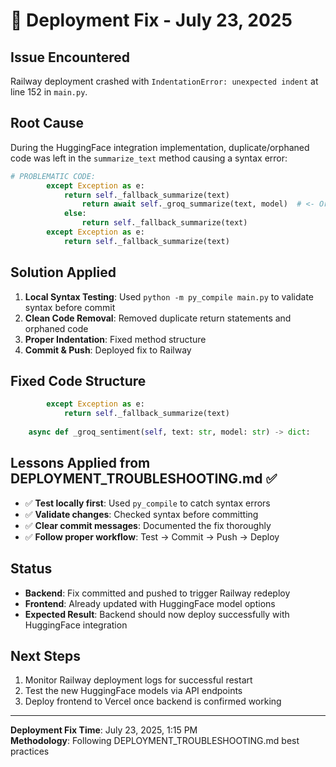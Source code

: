 # 🐛 Deployment Fix - July 23, 2025

## Issue Encountered
Railway deployment crashed with `IndentationError: unexpected indent` at line 152 in `main.py`.

## Root Cause
During the HuggingFace integration implementation, duplicate/orphaned code was left in the `summarize_text` method causing a syntax error:

```python
# PROBLEMATIC CODE:
        except Exception as e:
            return self._fallback_summarize(text)
                return await self._groq_summarize(text, model)  # <- Orphaned line causing indentation error
            else:
                return self._fallback_summarize(text)
        except Exception as e:
            return self._fallback_summarize(text)
```

## Solution Applied
1. **Local Syntax Testing**: Used `python -m py_compile main.py` to validate syntax before commit
2. **Clean Code Removal**: Removed duplicate return statements and orphaned code
3. **Proper Indentation**: Fixed method structure
4. **Commit & Push**: Deployed fix to Railway

## Fixed Code Structure
```python
        except Exception as e:
            return self._fallback_summarize(text)
    
    async def _groq_sentiment(self, text: str, model: str) -> dict:
```

## Lessons Applied from DEPLOYMENT_TROUBLESHOOTING.md ✅
- ✅ **Test locally first**: Used `py_compile` to catch syntax errors
- ✅ **Validate changes**: Checked syntax before committing
- ✅ **Clear commit messages**: Documented the fix thoroughly
- ✅ **Follow proper workflow**: Test → Commit → Push → Deploy

## Status
- **Backend**: Fix committed and pushed to trigger Railway redeploy
- **Frontend**: Already updated with HuggingFace model options
- **Expected Result**: Backend should now deploy successfully with HuggingFace integration

## Next Steps
1. Monitor Railway deployment logs for successful restart
2. Test the new HuggingFace models via API endpoints
3. Deploy frontend to Vercel once backend is confirmed working

---
**Deployment Fix Time**: July 23, 2025, 1:15 PM  
**Methodology**: Following DEPLOYMENT_TROUBLESHOOTING.md best practices
